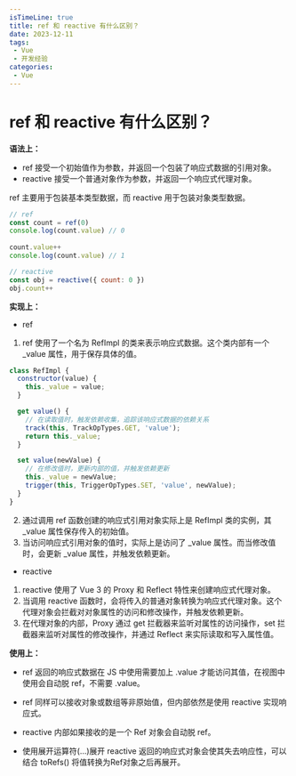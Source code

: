 ```yaml
---
isTimeLine: true
title: ref 和 reactive 有什么区别？
date: 2023-12-11
tags:
 - Vue
 - 开发经验
categories:
 - Vue
---
```


# ref 和 reactive 有什么区别？

**语法上：**

- ref 接受一个初始值作为参数，并返回一个包装了响应式数据的引用对象。
- reactive 接受一个普通对象作为参数，并返回一个响应式代理对象。

ref 主要用于包装基本类型数据，而 reactive 用于包装对象类型数据。

```js
// ref
const count = ref(0)
console.log(count.value) // 0
​
count.value++
console.log(count.value) // 1

// reactive
const obj = reactive({ count: 0 })
obj.count++
```

**实现上：**

- ref

1. ref 使用了一个名为 RefImpl 的类来表示响应式数据。这个类内部有一个 _value 属性，用于保存具体的值。

```js
class RefImpl {
  constructor(value) {
    this._value = value;
  }

  get value() {
    // 在读取值时，触发依赖收集，追踪该响应式数据的依赖关系
    track(this, TrackOpTypes.GET, 'value');
    return this._value;
  }

  set value(newValue) {
    // 在修改值时，更新内部的值，并触发依赖更新
    this._value = newValue;
    trigger(this, TriggerOpTypes.SET, 'value', newValue);
  }
}
```

2. 通过调用 ref 函数创建的响应式引用对象实际上是 RefImpl 类的实例，其 _value 属性保存传入的初始值。
3. 当访问响应式引用对象的值时，实际上是访问了 _value 属性。而当修改值时，会更新 _value 属性，并触发依赖更新。

- reactive

1. reactive 使用了 Vue 3 的 Proxy 和 Reflect 特性来创建响应式代理对象。
2. 当调用 reactive 函数时，会将传入的普通对象转换为响应式代理对象。这个代理对象会拦截对对象属性的访问和修改操作，并触发依赖更新。
3. 在代理对象的内部，Proxy 通过 get 拦截器来监听对属性的访问操作，set 拦截器来监听对属性的修改操作，并通过 Reflect 来实际读取和写入属性值。

**使用上：**

- ref 返回的响应式数据在 JS 中使用需要加上 .value 才能访问其值，在视图中使用会自动脱 ref，不需要 .value。

- ref 同样可以接收对象或数组等非原始值，但内部依然是使用 reactive 实现响应式。

- reactive 内部如果接收的是一个 Ref 对象会自动脱 ref。

- 使用展开运算符(...)展开 reactive 返回的响应式对象会使其失去响应性，可以结合 toRefs() 将值转换为Ref对象之后再展开。
